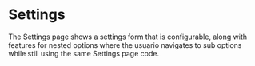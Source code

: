 # Settings

The Settings page shows a settings form that is configurable, along with features for nested options where the usuario navigates to sub options while still using the same Settings page code.

